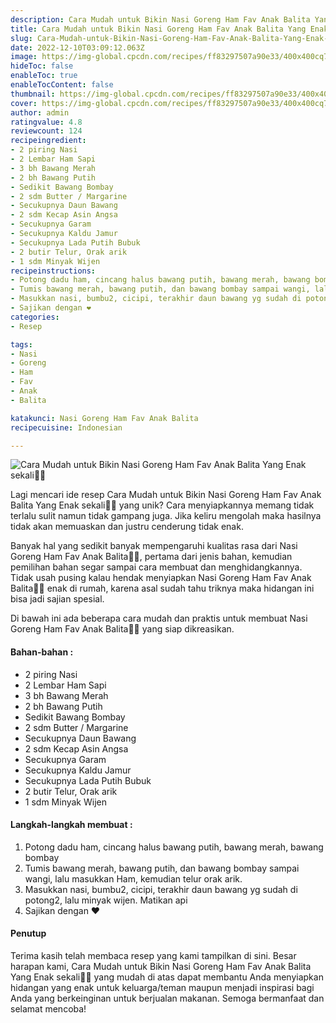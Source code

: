 ```yaml
---
description: Cara Mudah untuk Bikin Nasi Goreng Ham Fav Anak Balita Yang Enak sekali"
title: Cara Mudah untuk Bikin Nasi Goreng Ham Fav Anak Balita Yang Enak sekali
slug: Cara-Mudah-untuk-Bikin-Nasi-Goreng-Ham-Fav-Anak-Balita-Yang-Enak-sekali
date: 2022-12-10T03:09:12.063Z
image: https://img-global.cpcdn.com/recipes/ff83297507a90e33/400x400cq70/photo.jpg
hideToc: false
enableToc: true
enableTocContent: false
thumbnail: https://img-global.cpcdn.com/recipes/ff83297507a90e33/400x400cq70/photo.jpg
cover: https://img-global.cpcdn.com/recipes/ff83297507a90e33/400x400cq70/photo.jpg
author: admin
ratingvalue: 4.8
reviewcount: 124
recipeingredient:
- 2 piring Nasi
- 2 Lembar Ham Sapi
- 3 bh Bawang Merah
- 2 bh Bawang Putih
- Sedikit Bawang Bombay
- 2 sdm Butter / Margarine
- Secukupnya Daun Bawang
- 2 sdm Kecap Asin Angsa
- Secukupnya Garam
- Secukupnya Kaldu Jamur
- Secukupnya Lada Putih Bubuk
- 2 butir Telur, Orak arik
- 1 sdm Minyak Wijen
recipeinstructions:
- Potong dadu ham, cincang halus bawang putih, bawang merah, bawang bombay
- Tumis bawang merah, bawang putih, dan bawang bombay sampai wangi, lalu masukkan Ham, kemudian telur orak arik.
- Masukkan nasi, bumbu2, cicipi, terakhir daun bawang yg sudah di potong2, lalu minyak wijen. Matikan api
- Sajikan dengan ❤️
categories:
- Resep

tags:
- Nasi
- Goreng
- Ham
- Fav
- Anak
- Balita

katakunci: Nasi Goreng Ham Fav Anak Balita
recipecuisine: Indonesian

---
```


![Cara Mudah untuk Bikin Nasi Goreng Ham Fav Anak Balita Yang Enak sekali👩‍🍳](https://img-global.cpcdn.com/recipes/ff83297507a90e33/400x400cq70/photo.jpg)

Lagi mencari ide resep Cara Mudah untuk Bikin Nasi Goreng Ham Fav Anak Balita Yang Enak sekali👩‍🍳 yang unik? Cara menyiapkannya memang tidak terlalu sulit namun tidak gampang juga. Jika keliru mengolah maka hasilnya tidak akan memuaskan dan justru cenderung tidak enak.

Banyak hal yang sedikit banyak mempengaruhi kualitas rasa dari Nasi Goreng Ham Fav Anak Balita👩‍🍳, pertama dari jenis bahan, kemudian pemilihan bahan segar sampai cara membuat dan menghidangkannya. Tidak usah pusing kalau hendak menyiapkan Nasi Goreng Ham Fav Anak Balita👩‍🍳 enak di rumah, karena asal sudah tahu triknya maka hidangan ini bisa jadi sajian spesial.

Di bawah ini ada beberapa cara mudah dan praktis untuk membuat Nasi Goreng Ham Fav Anak Balita👩‍🍳 yang siap dikreasikan.

<!--inarticleads1-->

#### Bahan-bahan :

- 2 piring Nasi
- 2 Lembar Ham Sapi
- 3 bh Bawang Merah
- 2 bh Bawang Putih
- Sedikit Bawang Bombay
- 2 sdm Butter / Margarine
- Secukupnya Daun Bawang
- 2 sdm Kecap Asin Angsa
- Secukupnya Garam
- Secukupnya Kaldu Jamur
- Secukupnya Lada Putih Bubuk
- 2 butir Telur, Orak arik
- 1 sdm Minyak Wijen

<!--inarticleads2-->

#### Langkah-langkah membuat :

1. Potong dadu ham, cincang halus bawang putih, bawang merah, bawang bombay
1. Tumis bawang merah, bawang putih, dan bawang bombay sampai wangi, lalu masukkan Ham, kemudian telur orak arik.
1. Masukkan nasi, bumbu2, cicipi, terakhir daun bawang yg sudah di potong2, lalu minyak wijen. Matikan api
1. Sajikan dengan ❤️

#### Penutup

Terima kasih telah membaca resep yang kami tampilkan di sini. Besar harapan kami, Cara Mudah untuk Bikin Nasi Goreng Ham Fav Anak Balita Yang Enak sekali👩‍🍳 yang mudah di atas dapat membantu Anda menyiapkan hidangan yang enak untuk keluarga/teman maupun menjadi inspirasi bagi Anda yang berkeinginan untuk berjualan makanan. Semoga bermanfaat dan selamat mencoba!